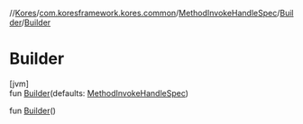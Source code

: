 //[Kores](../../../../index.md)/[com.koresframework.kores.common](../../index.md)/[MethodInvokeHandleSpec](../index.md)/[Builder](index.md)/[Builder](-builder.md)

# Builder

[jvm]\
fun [Builder](-builder.md)(defaults: [MethodInvokeHandleSpec](../index.md))

fun [Builder](-builder.md)()
